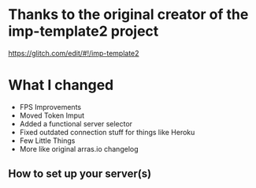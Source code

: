 # Thanks to the original creator of the imp-template2 project
https://glitch.com/edit/#!/imp-template2
# What I changed
- FPS Improvements
- Moved Token Imput
- Added a functional server selector
- Fixed outdated connection stuff for things like Heroku
- Few Little Things
- More like original arras.io changelog
## How to set up your server(s)